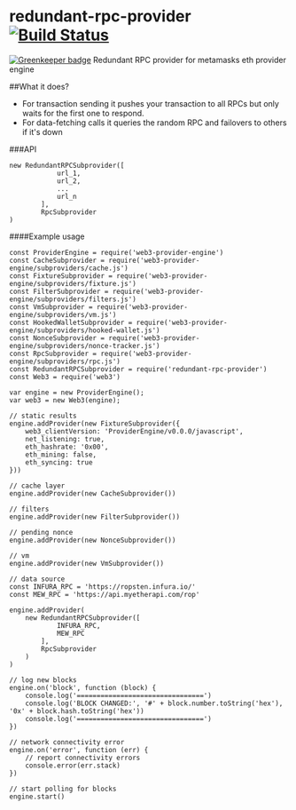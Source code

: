 # redundant-rpc-provider [![Build Status](https://travis-ci.org/Neufund/redundant-rpc-provider.svg?branch=master)](https://travis-ci.org/Neufund/redundant-rpc-provider)

[![Greenkeeper badge](https://badges.greenkeeper.io/Neufund/redundant-rpc-provider.svg)](https://greenkeeper.io/)
Redundant RPC provider for metamasks eth provider engine

##What it does?
* For transaction sending it pushes your transaction to all RPCs
but only waits for the first one to respond.
* For data-fetching calls it queries the random RPC and failovers to others if it's down

###API
```
new RedundantRPCSubprovider([
            url_1,
            url_2,
            ...
            url_n
        ],
        RpcSubprovider
)
```
      

####Example usage
```
const ProviderEngine = require('web3-provider-engine')
const CacheSubprovider = require('web3-provider-engine/subproviders/cache.js')
const FixtureSubprovider = require('web3-provider-engine/subproviders/fixture.js')
const FilterSubprovider = require('web3-provider-engine/subproviders/filters.js')
const VmSubprovider = require('web3-provider-engine/subproviders/vm.js')
const HookedWalletSubprovider = require('web3-provider-engine/subproviders/hooked-wallet.js')
const NonceSubprovider = require('web3-provider-engine/subproviders/nonce-tracker.js')
const RpcSubprovider = require('web3-provider-engine/subproviders/rpc.js')
const RedundantRPCSubprovider = require('redundant-rpc-provider')
const Web3 = require('web3')

var engine = new ProviderEngine();
var web3 = new Web3(engine);

// static results
engine.addProvider(new FixtureSubprovider({
    web3_clientVersion: 'ProviderEngine/v0.0.0/javascript',
    net_listening: true,
    eth_hashrate: '0x00',
    eth_mining: false,
    eth_syncing: true
}))

// cache layer
engine.addProvider(new CacheSubprovider())

// filters
engine.addProvider(new FilterSubprovider())

// pending nonce
engine.addProvider(new NonceSubprovider())

// vm
engine.addProvider(new VmSubprovider())

// data source
const INFURA_RPC = 'https://ropsten.infura.io/'
const MEW_RPC = 'https://api.myetherapi.com/rop'

engine.addProvider(
    new RedundantRPCSubprovider([
            INFURA_RPC,
            MEW_RPC
        ],
        RpcSubprovider
    )
)

// log new blocks
engine.on('block', function (block) {
    console.log('================================')
    console.log('BLOCK CHANGED:', '#' + block.number.toString('hex'), '0x' + block.hash.toString('hex'))
    console.log('================================')
})

// network connectivity error
engine.on('error', function (err) {
    // report connectivity errors
    console.error(err.stack)
})

// start polling for blocks
engine.start()
```
